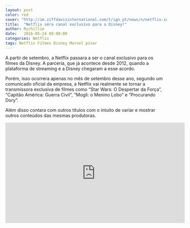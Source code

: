 ```yaml
---
layout: post
color: red
cover: "http://im.ziffdavisinternational.com/t/ign_pt/news/n/netflix-in/netflix-intends-to-stop-subscribers-using-internat_6m37.1920.jpg"
title:  "Netflix séra canal exclusivo para a Disney!"
author: Rychillie
date:   2016-05-24 09:00:00
categories: Netflix
tags: Netflix Filmes Disney Marvel pixar
---
```

A partir de setembro, a Netflix passara a ser o canal exclusivo para os filmes da Disney. A parceria, que já acontece desde 2012, quando a plataforma de streaming e a Disney chegaram a esse acordo.

Porém, isso ocorrera apenas no mês de setembro desse ano, segundo um comunicado oficial da empresa, a Netflix vai realmente se tornar a transmissora exclusiva de filmes como “Star Wars: O Despertar da Força”, “Capitão América: Guerra Civil”, “Mogli: o Menino Lobo” e “Procurando Dory”.

Além disso contara com outros títulos com o intuito de variar e mostrar outros conteúdos das mesmas produtoras.

<iframe width="560" height="315" src="https://www.youtube.com/embed/h37iuBD4azI" frameborder="0" allowfullscreen></iframe>
